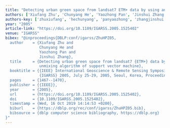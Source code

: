 ```yaml
---
title: "Detecting urban green space from landsat7 ETM+ data by using an unmixing algorithm of support vector machine."
authors: ['Xiufang Zhu', 'Chunyang He', 'Yaozhong Pan', 'Jinshui Zhang']
authors-key: ['zhuxiufang', 'hechunyang', 'panyaozhong', 'zhangjinshui']
year: "2005"
article-link: "https://doi.org/10.1109/IGARSS.2005.1525402"
venue: "IGARSS"
bibex: "@inproceedings{DBLP:conf/igarss/ZhuHPZ05,
  author    = {Xiufang Zhu and
               Chunyang He and
               Yaozhong Pan and
               Jinshui Zhang},
  title     = {Detecting urban green space from landsat7 {ETM+} data by using an
               unmixing algorithm of support vector machine},
  booktitle = {{IEEE} International Geoscience & Remote Sensing Symposium,
               {IGARSS} 2005, July 25-29, 2005, Seoul, Korea, Proceedings},
  pages     = {1467--1470},
  publisher = {{IEEE}},
  year      = {2005},
  url       = {https://doi.org/10.1109/IGARSS.2005.1525402},
  doi       = {10.1109/IGARSS.2005.1525402},
  timestamp = {Wed, 16 Oct 2019 14:14:53 +0200},
  biburl    = {https://dblp.org/rec/conf/igarss/ZhuHPZ05.bib},
  bibsource = {dblp computer science bibliography, https://dblp.org}
}"
---
```

